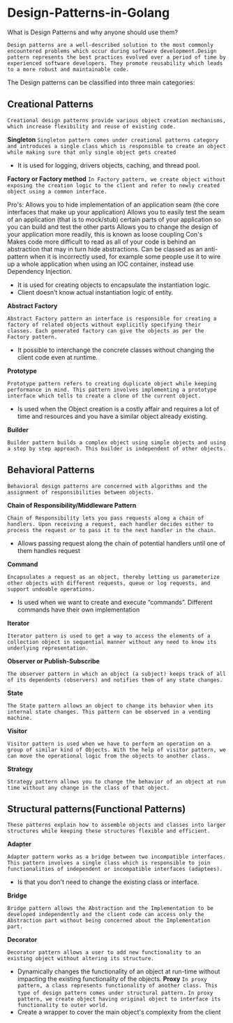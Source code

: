 # Design-Patterns-in-Golang


What is Design Patterns and why anyone should use them? 

```Design patterns are a well-described solution to the most commonly encountered problems which occur during software development.Design pattern represents the best practices evolved over a period of time by experienced software developers. They promote reusability which leads to a more robust and maintainable code.```


The Design patterns can be classified into three main categories:

## Creational Patterns
   ```Creational design patterns provide various object creation mechanisms, which increase flexibility and reuse of existing code.```

**Singleton**
```Singleton pattern comes under creational patterns category and introduces a single class which is responsible to create an object while making sure that only single object gets created```
-  It is used for logging, drivers objects, caching, and thread pool. 

**Factory or Factory method**
```In Factory pattern, we create object without exposing the creation logic to the client and refer to newly created object using a common interface.```

Pro's:
            Allows you to hide implementation of an application seam (the core interfaces that make up your application)
            Allows you to easily test the seam of an application (that is to mock/stub) certain parts of your application so you can build and test the other parts
            Allows you to change the design of your application more readily, this is known as loose coupling
        Con's   
            Makes code more difficult to read as all of your code is behind an abstraction that may in turn hide abstractions.
            Can be classed as an anti-pattern when it is incorrectly used, for example some people use it to wire up a whole application when using an IOC container, instead use Dependency Injection.
           
- It is used for creating objects to encapsulate the instantiation logic.
- Client doesn’t know actual instantiation logic of entity.
          

**Abstract Factory**
   
```Abstract Factory pattern an interface is responsible for creating a factory of related objects without explicitly specifying their classes. Each generated factory can give the objects as per the Factory pattern.```

- It possible to interchange the concrete classes without changing the client code even at runtime.

        
**Prototype**
   
```Prototype pattern refers to creating duplicate object while keeping performance in mind. This pattern involves implementing a prototype interface which tells to create a clone of the current object.```

- Is used when the Object creation is a costly affair and requires a lot of time and resources and you have a similar object already existing.
        
**Builder**
  
```Builder pattern builds a complex object using simple objects and using a step by step approach. This builder is independent of other objects.```


## Behavioral Patterns
```Behavioral design patterns are concerned with algorithms and the assignment of responsibilities between objects.```

**Chain of Responsibility/Middleware Pattern**
   
 ```Chain of Responsibility lets you pass requests along a chain of handlers. Upon receiving a request, each handler decides either to process the request or to pass it to the next handler in the chain.```
 - Allows passing request along the chain of potential handlers until one of them handles request

**Command**
  
  ```Encapsulates a request as an object, thereby letting us parameterize other objects with different requests, queue or log requests, and support undoable operations.```

- Is used when we want to create and execute “commands”. Different commands have their own implementation

**Iterator**
       
 ```Iterator pattern is used to get a way to access the elements of a collection object in sequential manner without any need to know its underlying representation.```
    
**Observer or Publish-Subscribe**
   
```The observer pattern in which an object (a subject) keeps track of all of its dependents (observers) and notifies them of any state changes.```

**State**
   
 ```The State pattern allows an object to change its behavior when its internal state changes. This pattern can be observed in a vending machine.```

**Visitor**
  
 ```Visitor pattern is used when we have to perform an operation on a group of similar kind of Objects. With the help of visitor pattern, we can move the operational logic from the objects to another class.```

**Strategy**
   
 ```Strategy pattern allows you to change the behavior of an object at run time without any change in the class of that object.```


## Structural patterns(Functional Patterns)
```These patterns explain how to assemble objects and classes into larger structures while keeping these structures flexible and efficient.```

**Adapter**
   
```Adapter pattern works as a bridge between two incompatible interfaces. This pattern involves a single class which is responsible to join functionalities of independent or incompatible interfaces (adaptees).```
- Is that you don't need to change the existing class or interface.

**Bridge**
  
```Bridge pattern allows the Abstraction and the Implementation to be developed independently and the client code can access only the Abstraction part without being concerned about the Implementation part.```

**Decorator**
  
```Decorator pattern allows a user to add new functionality to an existing object without altering its structure.```
- Dynamically changes the functionality of an object at run-time without impacting the existing functionality of the objects.
**Proxy**
```In proxy pattern, a class represents functionality of another class. This type of design pattern comes under structural pattern.```
```In proxy pattern, we create object having original object to interface its functionality to outer world.```
- Create a wrapper to cover the main object's complexity from the client
